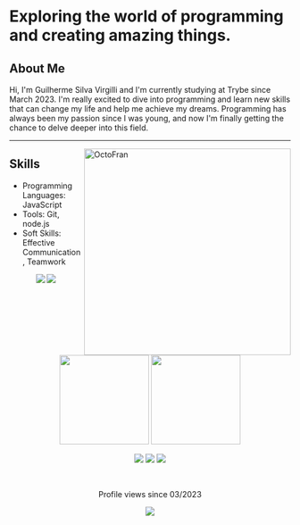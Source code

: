 # Exploring the world of programming and creating amazing things.
## About Me
Hi, I'm Guilherme Silva Virgilli and I'm currently studying at Trybe since March 2023. I'm really excited to dive into programming and learn new skills that can change my life and help me achieve my dreams. Programming has always been my passion since I was young, and now I'm finally getting the chance to delve deeper into this field.


<hr />
<img src="https://media.tenor.com/R_WseIIwQ8QAAAAC/beavis-computer.gif" width="370px" align="right" alt="OctoFran">

## Skills

- Programming Languages: JavaScript
- Tools: Git, node.js
- Soft Skills: Effective Communication, Teamwork



<p align="center">
  <img src="https://img.shields.io/badge/-JavaScript-yellow?style=flat&logo=javascript&logoColor=white">
  <img src="https://img.shields.io/badge/-Git-orange?style=flat&logo=git&logoColor=white">
</p>
<br><br><br><br><br>

<div align="center">

</div>
<br>
<div align="center">
    <img height="160em" src="https://github-readme-stats.vercel.app/api?username=gsvirgilli&theme=algolia&show_icons=true">
    <img height="160em" src="https://github-readme-stats.vercel.app/api/top-langs?username=gsvirgilli&theme=algolia&show_icons=true">
</div>


<div  align="center">

<a href="https://gsvirgilli.github.io" target="_blank"><img src="https://img.shields.io/badge/Portfolio-%23000000.svg?style=for-the-badge&logo=firefox&logoColor=#FF7139" target="_blank"></a>
<a href = "mailto:gsvirgilli@gmail.com"><img src="https://img.shields.io/badge/Gmail-D14836?style=for-the-badge&logo=gmail&logoColor=white" target="_blank"></a>
<a href="https://www.linkedin.com/in/gsvirgilli" target="_blank"><img src="https://img.shields.io/badge/-LinkedIn-%230077B5?style=for-the-badge&logo=linkedin&logoColor=white" target="_blank"></a>   
    
</div>

<div align=center>
    <br>
<p>Profile views since 03/2023</p>   
 <p><img alingn="center" src="https://profile-counter.glitch.me/gsvirgilli/count.svg"></p>
    
 </div>
